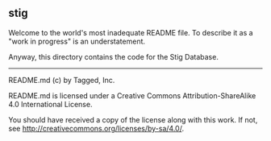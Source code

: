 ## stig

Welcome to the world's most inadequate README file. To describe it as a "work in progress" is an understatement.

Anyway, this directory contains the code for the Stig Database.

-----

README.md (c) by Tagged, Inc.

README.md is licensed under a Creative Commons Attribution-ShareAlike 4.0 International License.

You should have received a copy of the license along with this work. If not, see <http://creativecommons.org/licenses/by-sa/4.0/>.

